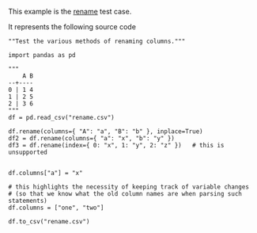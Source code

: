 This example is the [rename](https://gitlab.com/c2metadata/python-to-sdtl/-/blob/master/test/sdtl/rename.json) test case.

It represents the following source code

```
""Test the various methods of renaming columns."""

import pandas as pd

"""
    A B
--+----
0 | 1 4
1 | 2 5
2 | 3 6
"""
df = pd.read_csv("rename.csv")

df.rename(columns={ "A": "a", "B": "b" }, inplace=True)
df2 = df.rename(columns={ "a": "x", "b": "y" })
df3 = df.rename(index={ 0: "x", 1: "y", 2: "z" })   # this is unsupported


df.columns["a"] = "x"

# this highlights the necessity of keeping track of variable changes
# (so that we know what the old column names are when parsing such statements)
df.columns = ["one", "two"]

df.to_csv("rename.csv")

```
